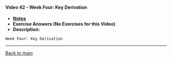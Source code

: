 #### Video 42 - Week Four: Key Derivation

- **[Notes](notes.md)**
- **Exercise Answers (No Exercises for this Video)**
- **Description:**

```
Week Four: Key Derivation
```

---
 
[Back to main](https://github.com/rot0xd/Coursera/blob/master/Cryptography/I/README.md)

